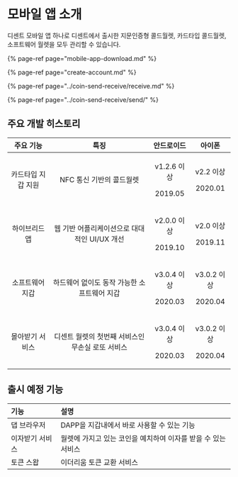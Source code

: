 # 모바일 앱 소개

디센트 모바일 앱 하나로 디센트에서 출시한 지문인증형 콜드월렛, 카드타입 콜드월렛, 소프트웨어 월렛을 모두 관리할 수 있습니다.

{% page-ref page="mobile-app-download.md" %}

{% page-ref page="create-account.md" %}

{% page-ref page="../coin-send-receive/receive.md" %}

{% page-ref page="../coin-send-receive/send/" %}

## 주요 개발 히스토리

<table>
  <thead>
    <tr>
      <th style="text-align:center">&#xC8FC;&#xC694; &#xAE30;&#xB2A5;</th>
      <th style="text-align:center">&#xD2B9;&#xC9D5;</th>
      <th style="text-align:center">&#xC548;&#xB4DC;&#xB85C;&#xC774;&#xB4DC;</th>
      <th style="text-align:center">&#xC544;&#xC774;&#xD3F0;</th>
    </tr>
  </thead>
  <tbody>
    <tr>
      <td style="text-align:center">&#xCE74;&#xB4DC;&#xD0C0;&#xC785; &#xC9C0;&#xAC11; &#xC9C0;&#xC6D0;</td>
      <td
      style="text-align:center">NFC &#xD1B5;&#xC2E0; &#xAE30;&#xBC18;&#xC758; &#xCF5C;&#xB4DC;&#xC6D4;&#xB81B;</td>
        <td
        style="text-align:center">
          <p>v1.2.6 &#xC774;&#xC0C1;</p>
          <p>2019.05</p>
          </td>
          <td style="text-align:center">
            <p>v2.2 &#xC774;&#xC0C1;</p>
            <p>2020.01</p>
          </td>
    </tr>
    <tr>
      <td style="text-align:center">&#xD558;&#xC774;&#xBE0C;&#xB9AC;&#xB4DC; &#xC571;</td>
      <td style="text-align:center">&#xC6F9; &#xAE30;&#xBC18; &#xC5B4;&#xD50C;&#xB9AC;&#xCF00;&#xC774;&#xC158;&#xC73C;&#xB85C;
        &#xB300;&#xB300;&#xC801;&#xC778; UI/UX &#xAC1C;&#xC120;</td>
      <td style="text-align:center">
        <p>v2.0.0 &#xC774;&#xC0C1;</p>
        <p>2019.10</p>
      </td>
      <td style="text-align:center">
        <p>v2.0 &#xC774;&#xC0C1;</p>
        <p>2019.11</p>
      </td>
    </tr>
    <tr>
      <td style="text-align:center">&#xC18C;&#xD504;&#xD2B8;&#xC6E8;&#xC5B4; &#xC9C0;&#xAC11;</td>
      <td style="text-align:center">&#xD558;&#xB4DC;&#xC6E8;&#xC5B4; &#xC5C6;&#xC774;&#xB3C4; &#xB3D9;&#xC791;
        &#xAC00;&#xB2A5;&#xD55C; &#xC18C;&#xD504;&#xD2B8;&#xC6E8;&#xC5B4; &#xC9C0;&#xAC11;</td>
      <td
      style="text-align:center">
        <p>v3.0.4 &#xC774;&#xC0C1;</p>
        <p>2020.03</p>
        </td>
        <td style="text-align:center">
          <p>v3.0.2 &#xC774;&#xC0C1;</p>
          <p>2020.04</p>
        </td>
    </tr>
    <tr>
      <td style="text-align:center">&#xBAB0;&#xC544;&#xBC1B;&#xAE30; &#xC11C;&#xBE44;&#xC2A4;</td>
      <td style="text-align:center">&#xB514;&#xC13C;&#xD2B8; &#xC6D4;&#xB81B;&#xC758; &#xCCAB;&#xBC88;&#xC9F8;
        &#xC11C;&#xBE44;&#xC2A4;&#xC778; &#xBB34;&#xC190;&#xC2E4; &#xB85C;&#xB610;
        &#xC11C;&#xBE44;&#xC2A4;</td>
      <td style="text-align:center">
        <p>v3.0.4 &#xC774;&#xC0C1;</p>
        <p>2020.03</p>
      </td>
      <td style="text-align:center">
        <p>v3.0.2 &#xC774;&#xC0C1;</p>
        <p>2020.04</p>
      </td>
    </tr>
  </tbody>
</table>

## 출시 예정 기능

| 기능 | 설명 |
| :--- | :--- |
| 댑 브라우저 | DAPP을 지갑내에서 바로 사용할 수 있는 기능 |
| 이자받기 서비스 | 월렛에 가지고 있는 코인을 예치하여 이자를 받을 수 있는 서비스 |
| 토큰 스왑 | 이더리움 토큰 교환 서비스 |

